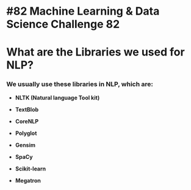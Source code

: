 # #82 Machine Learning & Data Science Challenge 82

# What are the Libraries we used for NLP?

### We usually use these libraries in NLP, which are:

* **NLTK (Natural language Tool kit)**
    
* **TextBlob**
    
* **CoreNLP**
    
* **Polyglot**
    
* **Gensim**
    
* **SpaCy**
    
* **Scikit-learn**
    
* **Megatron**